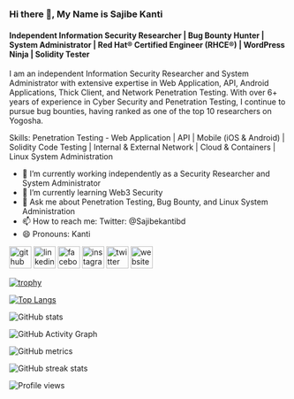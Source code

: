 ### Hi there 👋, My Name is Sajibe Kanti
#### Independent Information Security Researcher | Bug Bounty Hunter | System Administrator | Red Hat® Certified Engineer (RHCE®) | WordPress Ninja | Solidity Tester

I am an independent Information Security Researcher and System Administrator with extensive expertise in Web Application, API, Android Applications, Thick Client, and Network Penetration Testing. With over 6+ years of experience in Cyber Security and Penetration Testing, I continue to pursue bug bounties, having ranked as one of the top 10 researchers on Yogosha. 

Skills: Penetration Testing - Web Application | API | Mobile (iOS & Android) | Solidity Code Testing | Internal & External Network | Cloud & Containers | Linux System Administration

- 🔭 I’m currently working independently as a Security Researcher and System Administrator 
- 🌱 I’m currently learning Web3 Security 
- 💬 Ask me about Penetration Testing, Bug Bounty, and Linux System Administration 
- 📫 How to reach me: Twitter: @Sajibekantibd 
- 😄 Pronouns: Kanti

[<img src='https://cdn.jsdelivr.net/npm/simple-icons@3.0.1/icons/github.svg' alt='github' height='40'>](https://github.com/Sajibekanti)  [<img src='https://cdn.jsdelivr.net/npm/simple-icons@3.0.1/icons/linkedin.svg' alt='linkedin' height='40'>](https://www.linkedin.com/in/sajibe-kanti/)  [<img src='https://cdn.jsdelivr.net/npm/simple-icons@3.0.1/icons/facebook.svg' alt='facebook' height='40'>](https://www.facebook.com/sajibe.kanti)  [<img src='https://cdn.jsdelivr.net/npm/simple-icons@3.0.1/icons/instagram.svg' alt='instagram' height='40'>](https://www.instagram.com/sajibe_kanti)  [<img src='https://cdn.jsdelivr.net/npm/simple-icons@3.0.1/icons/twitter.svg' alt='twitter' height='40'>](https://twitter.com/Sajibejkantibd)  [<img src='https://cdn.jsdelivr.net/npm/simple-icons@3.0.1/icons/icloud.svg' alt='website' height='40'>](https://sajibekanti.com)  

[![trophy](https://github-profile-trophy.vercel.app/?username=Sajibekanti)](https://github.com/ryo-ma/github-profile-trophy)

[![Top Langs](https://github-readme-stats.vercel.app/api/top-langs/?username=Sajibekanti)](https://github.com/anuraghazra/github-readme-stats)

![GitHub stats](https://github-readme-stats.vercel.app/api?username=Sajibekanti&show_icons=true)  

![GitHub Activity Graph](https://activity-graph.herokuapp.com/graph?username=Sajibekanti)  

![GitHub metrics](https://metrics.lecoq.io/Sajibekanti)  

![GitHub streak stats](https://github-readme-streak-stats.herokuapp.com/?user=Sajibekanti)  

![Profile views](https://gpvc.arturio.dev/Sajibekanti)
